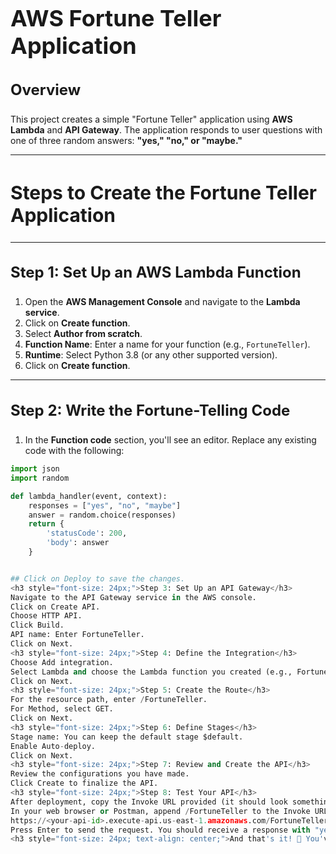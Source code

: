 # <h1 style="font-size: 36px;">AWS Fortune Teller Application</h1>

### <h3 style="font-size: 24px;">Overview</h3>
This project creates a simple "Fortune Teller" application using **AWS Lambda** and **API Gateway**. The application responds to user questions with one of three random answers: **"yes," "no," or "maybe."**

---

## <h2 style="font-size: 30px;">Steps to Create the Fortune Teller Application</h2>

---

### <h3 style="font-size: 24px;">Step 1: Set Up an AWS Lambda Function</h3>
1. Open the **AWS Management Console** and navigate to the **Lambda service**.
2. Click on **Create function**.
3. Select **Author from scratch**.
4. **Function Name**: Enter a name for your function (e.g., `FortuneTeller`).
5. **Runtime**: Select Python 3.8 (or any other supported version).
6. Click on **Create function**.

---

### <h3 style="font-size: 24px;">Step 2: Write the Fortune-Telling Code</h3>
1. In the **Function code** section, you'll see an editor. Replace any existing code with the following:

```python
import json
import random

def lambda_handler(event, context):
    responses = ["yes", "no", "maybe"]
    answer = random.choice(responses)
    return {
        'statusCode': 200,
        'body': answer
    }


## Click on Deploy to save the changes.
<h3 style="font-size: 24px;">Step 3: Set Up an API Gateway</h3>
Navigate to the API Gateway service in the AWS console.
Click on Create API.
Choose HTTP API.
Click Build.
API name: Enter FortuneTeller.
Click on Next.
<h3 style="font-size: 24px;">Step 4: Define the Integration</h3>
Choose Add integration.
Select Lambda and choose the Lambda function you created (e.g., FortuneTeller).
Click on Next.
<h3 style="font-size: 24px;">Step 5: Create the Route</h3>
For the resource path, enter /FortuneTeller.
For Method, select GET.
Click on Next.
<h3 style="font-size: 24px;">Step 6: Define Stages</h3>
Stage name: You can keep the default stage $default.
Enable Auto-deploy.
Click on Next.
<h3 style="font-size: 24px;">Step 7: Review and Create the API</h3>
Review the configurations you have made.
Click Create to finalize the API.
<h3 style="font-size: 24px;">Step 8: Test Your API</h3>
After deployment, copy the Invoke URL provided (it should look something like https://<your-api-id>.execute-api.us-east-1.amazonaws.com).
In your web browser or Postman, append /FortuneTeller to the Invoke URL:
https://<your-api-id>.execute-api.us-east-1.amazonaws.com/FortuneTeller
Press Enter to send the request. You should receive a response with "yes," "no," or "maybe."
<h3 style="font-size: 24px; text-align: center;">And that's it! 🎉 You've successfully built your Fortune Teller application!</h3> ```##
